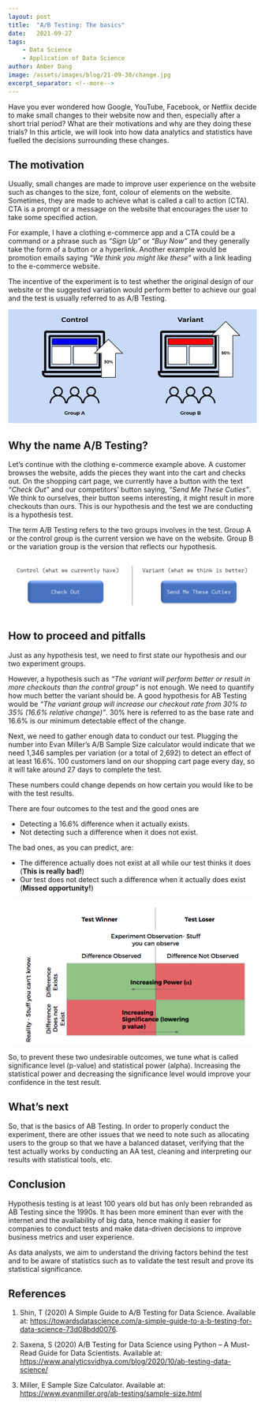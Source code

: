```yaml
---
layout: post
title:  "A/B Testing: The basics"
date:   2021-09-27
tags: 
    - Data Science
    - Application of Data Science
author: Amber Dang
image: /assets/images/blog/21-09-30/change.jpg
excerpt_separator: <!--more-->
---
```


Have you ever wondered how Google, YouTube, Facebook, or Netflix decide to make small changes to their website now and then, especially after a short trial period? What are their motivations and why are they doing these trials? In this article, we will look into how data analytics and statistics have fuelled the decisions surrounding these changes.

<!--more-->

## The motivation

Usually, small changes are made to improve user experience on the website such as changes to the size, font, colour of elements on the website. Sometimes, they are made to achieve what is called a call to action (CTA). CTA is a prompt or a message on the website that encourages the user to take some specified action.

For example, I have a clothing e-commerce app and a CTA could be a command or a phrase such as *“Sign Up”* or *“Buy Now”* and they generally take the form of a button or a hyperlink. Another example would be promotion emails saying *“We think you might like these”* with a link leading to the e-commerce website.

The incentive of the experiment is to test whether the original design of our website or the suggested variation would perform better to achieve our goal and the test is usually referred to as A/B Testing.


![](/assets/images/blog/21-09-30/ab-testing.png)


## Why the name A/B Testing?

Let’s continue with the clothing e-commerce example above. A customer browses the website, adds the pieces they want into the cart and checks out. On the shopping cart page, we currently have a button with the text *“Check Out”* and our competitors’ button saying, *“Send Me These Cuties”*. We think to ourselves, their button seems interesting, it might result in more checkouts than ours. This is our hypothesis and the test we are conducting is a hypothesis test.

The term A/B Testing refers to the two groups involves in the test. Group A or the control group is the current version we have on the website. Group B or the variation group is the version that reflects our hypothesis.

![](/assets/images/blog/21-09-30/control-variant.png)

## How to proceed and pitfalls

Just as any hypothesis test, we need to first state our hypothesis and our two experiment groups.

However, a hypothesis such as *“The variant will perform better or result in more checkouts than the control group”* is not enough. We need to quantify how much better the variant should be. A good hypothesis for AB Testing would be *“The variant group will increase our checkout rate from 30% to 35% (16.6% relative change)”*. 30% here is referred to as the base rate and 16.6% is our minimum detectable effect of the change.

Next, we need to gather enough data to conduct our test. Plugging the number into Evan Miller’s A/B Sample Size calculator would indicate that we need 1,346 samples per variation (or a total of 2,692) to detect an effect of at least 16.6%. 100 customers land on our shopping cart page every day, so it will take around 27 days to complete the test.

These numbers could change depends on how certain you would like to be with the test results.

There are four outcomes to the test and the good ones are
-   Detecting a 16.6% difference when it actually exists.
-   Not detecting such a difference when it does not exist.


The bad ones, as you can predict, are:
-   The difference actually does not exist at all while our test thinks it does (**This is really bad!**)
-   Our test does not detect such a difference when it actually does exist (**Missed opportunity!**)

![](/assets/images/blog/21-09-30/power-alpha.png)

So, to prevent these two undesirable outcomes, we tune what is called significance level (p-value) and statistical power (alpha). Increasing the statistical power and decreasing the significance level would improve your confidence in the test result.


## What’s next

So, that is the basics of AB Testing. In order to properly conduct the experiment, there are other issues that we need to note such as allocating users to the group so that we have a balanced dataset, verifying that the test actually works by conducting an AA test, cleaning and interpreting our results with statistical tools, etc.

## Conclusion

Hypothesis testing is at least 100 years old but has only been rebranded as AB Testing since the 1990s. It has been more eminent than ever with the internet and the availability of big data, hence making it easier for companies to conduct tests and make data-driven decisions to improve business metrics and user experience.

As data analysts, we aim to understand the driving factors behind the test and to be aware of statistics such as to validate the test result and prove its statistical significance.

## References

1. Shin, T (2020) A Simple Guide to A/B Testing for Data Science. Available at:  <https://towardsdatascience.com/a-simple-guide-to-a-b-testing-for-data-science-73d08bdd0076>.

2. Saxena, S (2020) A/B Testing for Data Science using Python – A Must-Read Guide for Data Scientists. Available at: <https://www.analyticsvidhya.com/blog/2020/10/ab-testing-data-science/>

3.	Miller, E Sample Size Calculator. Available at: <https://www.evanmiller.org/ab-testing/sample-size.html>